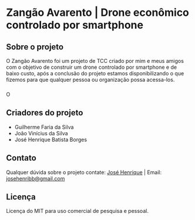 # Zangão Avarento | Drone econômico controlado por smartphone

## Sobre o projeto

O Zangão Avarento foi um projeto de TCC criado por mim e meus amigos com o objetivo de construir um drone controlado por smartphone e de baixo custo, após a conclusão do projeto estamos disponibilizando o que fizemos para que qualquer pessoa ou organização possa acessa-los.

###

O 

## Criadores do projeto

- Guilherme Faria da Silva
- João Vinícius da Silva
- José Henrique Batista Borges

## Contato
Qualquer dúvida sobre o projeto contate:
[José Henrique](https://github.com/JoseHBB) |
Email: josehenribb@gmail.com

## Licença

Licença do MIT para uso comercial de pesquisa e pessoal.
